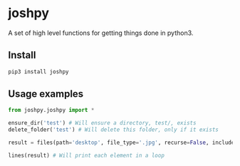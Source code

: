 # joshpy

A set of high level functions for getting things done in python3.

## Install
```python
pip3 install joshpy
```

## Usage examples
```python
from joshpy.joshpy import *

ensure_dir('test') # Will ensure a directory, test/, exists
delete_folder('test') # Will delete this folder, only if it exists

result = files(path='desktop', file_type='.jpg', recurse=False, include_path=False) # Will search a path for a certain file type and return their paths

lines(result) # Will print each element in a loop
```
